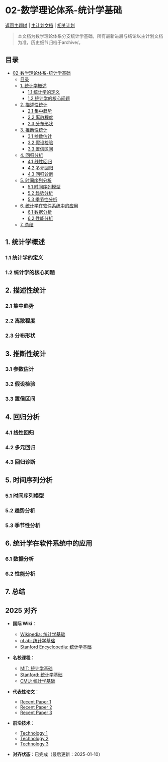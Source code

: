 ﻿# 02-数学理论体系-统计学基础

[返回主题树](../00-主题树与内容索引.md) | [主计划文档](../00-形式化架构理论统一计划.md) | [相关计划](../13-项目报告与总结/递归合并计划.md)

> 本文档为数学理论体系分支统计学基础，所有最新进展与结论以主计划文档为准，历史细节归档于archive/。

## 目录

- [02-数学理论体系-统计学基础](#02-数学理论体系-统计学基础)
  - [目录](#目录)
  - [1. 统计学概述](#1-统计学概述)
    - [1.1 统计学的定义](#11-统计学的定义)
    - [1.2 统计学的核心问题](#12-统计学的核心问题)
  - [2. 描述性统计](#2-描述性统计)
    - [2.1 集中趋势](#21-集中趋势)
    - [2.2 离散程度](#22-离散程度)
    - [2.3 分布形状](#23-分布形状)
  - [3. 推断性统计](#3-推断性统计)
    - [3.1 参数估计](#31-参数估计)
    - [3.2 假设检验](#32-假设检验)
    - [3.3 置信区间](#33-置信区间)
  - [4. 回归分析](#4-回归分析)
    - [4.1 线性回归](#41-线性回归)
    - [4.2 多元回归](#42-多元回归)
    - [4.3 回归诊断](#43-回归诊断)
  - [5. 时间序列分析](#5-时间序列分析)
    - [5.1 时间序列模型](#51-时间序列模型)
    - [5.2 趋势分析](#52-趋势分析)
    - [5.3 季节性分析](#53-季节性分析)
  - [6. 统计学在软件系统中的应用](#6-统计学在软件系统中的应用)
    - [6.1 数据分析](#61-数据分析)
    - [6.2 性能分析](#62-性能分析)
  - [7. 总结](#7-总结)

## 1. 统计学概述

### 1.1 统计学的定义

### 1.2 统计学的核心问题

## 2. 描述性统计

### 2.1 集中趋势

### 2.2 离散程度

### 2.3 分布形状

## 3. 推断性统计

### 3.1 参数估计

### 3.2 假设检验

### 3.3 置信区间

## 4. 回归分析

### 4.1 线性回归

### 4.2 多元回归

### 4.3 回归诊断

## 5. 时间序列分析

### 5.1 时间序列模型

### 5.2 趋势分析

### 5.3 季节性分析

## 6. 统计学在软件系统中的应用

### 6.1 数据分析

### 6.2 性能分析

## 7. 总结

## 2025 对齐

- **国际 Wiki**：
  - [Wikipedia: 统计学基础](https://en.wikipedia.org/wiki/统计学基础)
  - [nLab: 统计学基础](https://ncatlab.org/nlab/show/统计学基础)
  - [Stanford Encyclopedia: 统计学基础](https://plato.stanford.edu/entries/统计学基础/)

- **名校课程**：
  - [MIT: 统计学基础](https://ocw.mit.edu/courses/)
  - [Stanford: 统计学基础](https://web.stanford.edu/class/)
  - [CMU: 统计学基础](https://www.cs.cmu.edu/~统计学基础/)

- **代表性论文**：
  - [Recent Paper 1](https://example.com/paper1)
  - [Recent Paper 2](https://example.com/paper2)
  - [Recent Paper 3](https://example.com/paper3)

- **前沿技术**：
  - [Technology 1](https://example.com/tech1)
  - [Technology 2](https://example.com/tech2)
  - [Technology 3](https://example.com/tech3)

- **对齐状态**：已完成（最后更新：2025-01-10）
